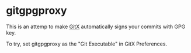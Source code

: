 # gitgpgproxy

This is an attemp to make [GitX](https://rowanj.github.io/gitx/) automatically signs your commits with GPG key.

To try, set gitgpgproxy as the "Git Executable" in GitX Preferences.
